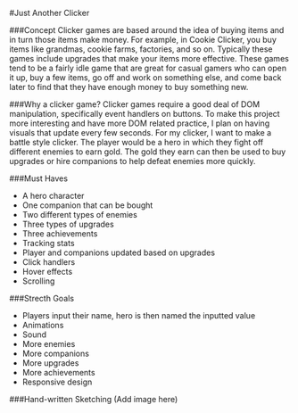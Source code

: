#Just Another Clicker

###Concept
Clicker games are based around the idea of buying items and in turn those items make money. For example, in Cookie Clicker, you buy items like grandmas, cookie farms, factories, and so on. Typically these games include upgrades that make your items more effective. These games tend to be a fairly idle game that are great for casual gamers who can open it up, buy a few items, go off and work on something else, and come back later to find that they have enough money to buy something new.

###Why a clicker game?
Clicker games require a good deal of DOM manipulation, specifically event handlers on buttons. To make this project more interesting and have more DOM related practice, I plan on having visuals that update every few seconds. For my clicker, I want to make a battle style clicker. The player would be a hero in which they fight off different enemies to earn gold. The gold they earn can then be used to buy upgrades or hire companions to help defeat enemies more quickly. 

###Must Haves
* A hero character
* One companion that can be bought
* Two different types of enemies
* Three types of upgrades
* Three achievements
* Tracking stats
* Player and companions updated based on upgrades
* Click handlers
* Hover effects
* Scrolling

###Strecth Goals
* Players input their name, hero is then named the inputted value
* Animations
* Sound
* More enemies
* More companions
* More upgrades
* More achievements
* Responsive design

###Hand-written Sketching
(Add image here)

